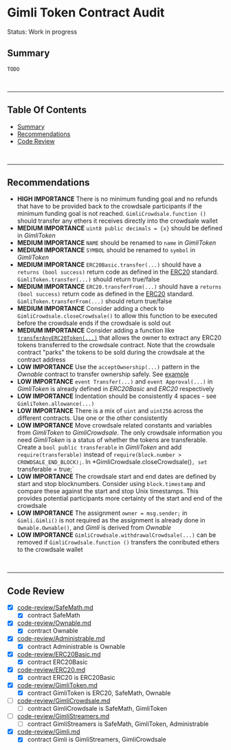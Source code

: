 # Gimli Token Contract Audit

Status: Work in progress

## Summary

`TODO`

<br />

<hr />

## Table Of Contents

* [Summary](#summary)
* [Recommendations](#recommendations)
* [Code Review](#code-review)

<br />

<hr />

## Recommendations

* **HIGH IMPORTANCE** There is no minimum funding goal and no refunds that have to be provided back to the 
  crowdsale participants if the minimum funding goal is not reached. `GimliCrowdsale.function ()` should
  transfer any ethers it receives directly into the crowdsale wallet
* **MEDIUM IMPORTANCE** `uint8 public decimals = {x}` should be defined in *GimliToken*
* **MEDIUM IMPORTANCE** `NAME` should be renamed to `name` in *GimliToken*
* **MEDIUM IMPORTANCE** `SYMBOL` should be renamed to `symbol` in *GimliToken*
* **MEDIUM IMPORTANCE** `ERC20Basic.transfer(...)` should have a `returns (bool success)` return code as defined in 
  the [ERC20](https://github.com/ethereum/EIPs/issues/20) standard. `GimliToken.transfer(...)` should 
  return true/false
* **MEDIUM IMPORTANCE** `ERC20.transferFrom(...)` should have a `returns (bool success)` return code as defined in 
  the [ERC20](https://github.com/ethereum/EIPs/issues/20) standard. `GimliToken.transferFrom(...)` should
  return true/false
* **MEDIUM IMPORTANCE** Consider adding a check to `GimliCrowdsale.closeCrowdsale()` to allow this function to be
  executed before the crowdsale ends if the crowdsale is sold out
* **MEDIUM IMPORTANCE** Consider adding a function like [`transferAnyERC20Token(...)`](https://github.com/openanx/OpenANXToken/blob/master/contracts/OpenANXToken.sol#L454-L458)
  that allows the owner to extract any ERC20 tokens transferred to the crowdsale contract. Note that the crowdsale
  contract "parks" the tokens to be sold during the crowdsale at the contract address
* **LOW IMPORTANCE** Use the `acceptOwnership(...)` pattern in the *Ownable* contract to transfer ownership safely.
  See [example](https://github.com/openanx/OpenANXToken/blob/master/contracts/Owned.sol#L51-L55)
* **LOW IMPORTANCE** `event Transfer(...)` and `event Approval(...)` in *GimliToken* is already defined in *ERC20Basic*
  and *ERC20* respectively
* **LOW IMPORTANCE** Indentation should be consistently 4 spaces - see `GimliToken.allowance(...)`
* **LOW IMPORTANCE** There is a mix of `uint` and `uint256` across the different contracts. Use one or the other consistently
* **LOW IMPORTANCE** Move crowdsale related constants and variables from *GimliToken* to *GimliCrowdsale*. The only crowdsale
  information you need *GimliToken* is a status of whether the tokens are transferable. Create a `bool public transferable`
  in *GimliToken* and add `require(transferable)` instead of `require(block.number > CROWDSALE_END_BLOCK);`.
  In *GimliCrowdsale.closeCrowdsale()`, set `transferable = true;`
* **LOW IMPORTANCE** The crowdsale start and end dates are defined by start and stop blocknumbers. Consider using
  `block.timestamp` and compare these against the start and stop Unix timestamps. This provides potential participants
  more certainty of the start and end of the crowdsale
* **LOW IMPORTANCE** The assignment `owner = msg.sender;` in `Gimli.Gimli()` is not required as the assignment is already
  done in `Ownable.Ownable()`, and *Gimli* is derived from *Ownable*
* **LOW IMPORTANCE** `GimliCrowdsale.withdrawalCrowdsale(...)` can be removed if `GimliCrowdsale.function ()` transfers
  the conributed ethers to the crowdsale wallet

<br />

<hr />

## Code Review

* [x] [code-review/SafeMath.md](code-review/SafeMath.md)
  * [x] contract SafeMath 
* [x] [code-review/Ownable.md](code-review/Ownable.md)
  * [x] contract Ownable 
* [x] [code-review/Administrable.md](code-review/Administrable.md)
  * [x] contract Administrable is Ownable 
* [x] [code-review/ERC20Basic.md](code-review/ERC20Basic.md)
  * [x] contract ERC20Basic 
* [x] [code-review/ERC20.md](code-review/ERC20.md)
  * [x] contract ERC20 is ERC20Basic 
* [x] [code-review/GimliToken.md](code-review/GimliToken.md)
  * [x] contract GimliToken is ERC20, SafeMath, Ownable 
* [ ] [code-review/GimliCrowdsale.md](code-review/GimliCrowdsale.md)
  * [ ] contract GimliCrowdsale is SafeMath, GimliToken 
* [ ] [code-review/GimliStreamers.md](code-review/GimliStreamers.md)
  * [ ] contract GimliStreamers is SafeMath, GimliToken, Administrable 
* [x] [code-review/Gimli.md](code-review/Gimli.md)
  * [x] contract Gimli is GimliStreamers, GimliCrowdsale 
